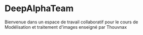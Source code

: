 # DeepAlphaTeam
Bienvenue dans un espace de travail collaboratif pour le cours de Modélisation et traitement d'images enseigné par Thouvnax
